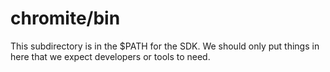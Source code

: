 # chromite/bin

This subdirectory is in the $PATH for the SDK. We should only put things in here
that we expect developers or tools to need.
